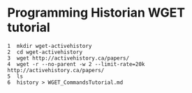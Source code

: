 # Programming Historian WGET tutorial
    1  mkdir wget-activehistory
    2  cd wget-activehistory
    3  wget http://activehistory.ca/papers/
    4  wget -r --no-parent -w 2 --limit-rate=20k http://activehistory.ca/papers/
    5  ls
    6  history > WGET_CommandsTutorial.md
